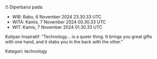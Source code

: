 ⏰ Diperbarui pada:
- WIB: Rabu, 6 November 2024 23.30.33 UTC
- WITA: Kamis, 7 November 2024 00.30.33 UTC
- WIT: Kamis, 7 November 2024 01.30.33 UTC

Kutipan Inspiratif:
"Technology... is a queer thing. It brings you great gifts with one hand, and it stabs you in the back with the other."


Kategori: technology

